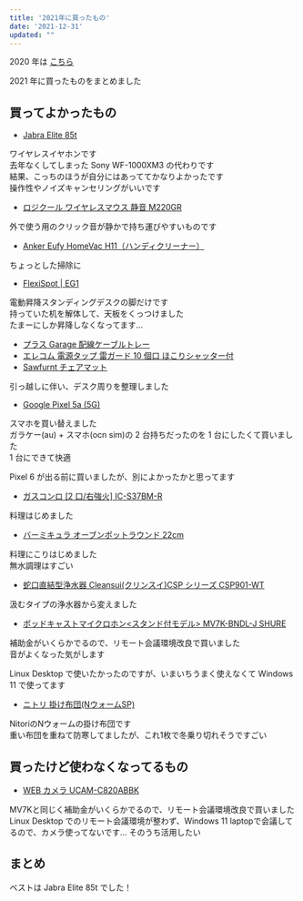 ```yaml
---
title: '2021年に買ったもの'
date: '2021-12-31'
updated: ""
---
```


2020 年は [こちら](/bestbuy-2020/)

2021 年に買ったものをまとめました

## 買ってよかったもの

- [Jabra Elite 85t](https://www.amazon.co.jp/gp/product/B08JYHBB1Y/ref=ppx_yo_dt_b_asin_title_o09_s00?ie=UTF8&psc=1)

ワイヤレスイヤホンです  
去年なくしてしまった Sony WF\-1000XM3 の代わりです  
結果、こっちのほうが自分にはあっててかなりよかったです  
操作性やノイズキャンセリングがいいです  

- [ロジクール ワイヤレスマウス 静音 M220GR](https://www.amazon.co.jp/gp/product/B01LPLGD94/ref=ppx_yo_dt_b_asin_title_o02_s00?ie=UTF8&psc=1)

外で使う用のクリック音が静かで持ち運びやすいものです

- [Anker Eufy HomeVac H11（ハンディクリーナー）](https://www.amazon.co.jp/gp/product/B081PJXLFD/ref=ppx_yo_dt_b_asin_title_o09_s00?ie=UTF8&psc=1)

ちょっとした掃除に

- [FlexiSpot \| EG1](https://flexispot.jp/standing-desk/flame/eg1.html)

電動昇降スタンディングデスクの脚だけです  
持っていた机を解体して、天板をくっつけました  
たまーにしか昇降しなくなってます...

- [プラス Garage 配線ケーブルトレー](https://www.amazon.co.jp/gp/product/B08494LN4W/ref=ppx_yo_dt_b_asin_title_o07_s00?ie=UTF8&psc=1)
- [エレコム 電源タップ 雷ガード 10 個口 ほこりシャッター付](https://www.amazon.co.jp/gp/product/B07QKSJDVW/ref=ppx_yo_dt_b_asin_title_o08_s00?ie=UTF8&psc=1)
- [Sawfurnt チェアマット](https://www.amazon.co.jp/gp/product/B0963PRMZN/ref=ppx_yo_dt_b_asin_title_o08_s02?ie=UTF8&psc=1)

引っ越しに伴い、デスク周りを整理しました

- [Google Pixel 5a \(5G\)](https://store.google.com/jp/product/pixel_5a_5g?hl=ja)

スマホを買い替えました  
ガラケー(au) + スマホ(ocn sim)の 2 台持ちだったのを 1 台にしたくて買いました  
1 台にできて快適

Pixel 6 が出る前に買いましたが、別によかったかと思ってます

- [ガスコンロ \[2 口/右強火\] IC\-S37BM\-R](https://www.biccamera.com/bc/item/5583678/)

料理はじめました

- [バーミキュラ オーブンポットラウンド 22cm](https://shop.vermicular.jp/jp/item.php?id=I00000214)

料理にこりはじめました  
無水調理はすごい

- [蛇口直結型浄水器 Cleansui\(クリンスイ\)CSP シリーズ CSP901\-WT](https://www.biccamera.com/bc/item/7752790/)

汲むタイプの浄水器から変えました

- [ポッドキャストマイクロホン<スタンド付モデル> MV7K\-BNDL\-J SHURE](https://www.biccamera.com/bc/item/9414279/)

補助金がいくらかでるので、リモート会議環境改良で買いました  
音がよくなった気がします

Linux Desktop で使いたかったのですが、いまいちうまく使えなくて Windows 11 で使ってます

- [ニトリ 掛け布団\(NウォームSP)](https://www.nitori-net.jp/ec/product/7544641s/)

NitoriのNウォームの掛け布団です  
重い布団を重ねて防寒してましたが、これ1枚で冬乗り切れそうですごい

## 買ったけど使わなくなってるもの

- [WEB カメラ UCAM\-C820ABBK](https://www.biccamera.com/bc/item/8727086/)

MV7Kと同じく補助金がいくらかでるので、リモート会議環境改良で買いました  
Linux Desktop でのリモート会議環境が整わず、Windows 11 laptopで会議してるので、カメラ使ってないです...
そのうち活用したい

## まとめ

ベストは Jabra Elite 85t でした！
